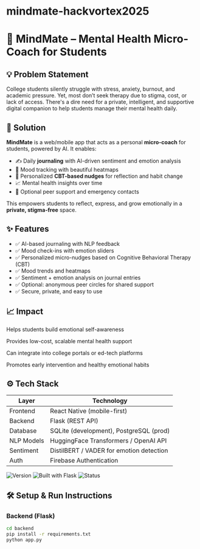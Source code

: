 # mindmate-hackvortex2025

# 🧠 MindMate – Mental Health Micro-Coach for Students

## 💡 Problem Statement

College students silently struggle with stress, anxiety, burnout, and academic pressure. Yet, most don’t seek therapy due to stigma, cost, or lack of access. There's a dire need for a private, intelligent, and supportive digital companion to help students manage their mental health daily.

## 🚀 Solution

**MindMate** is a web/mobile app that acts as a personal **micro-coach** for students, powered by AI. 
It enables:

- ✍️ Daily **journaling** with AI-driven sentiment and emotion analysis
- 🌈 Mood tracking with beautiful heatmaps
- 🧠 Personalized **CBT-based nudges** for reflection and habit change
- 📈 Mental health insights over time
- 🛟 Optional peer support and emergency contacts

This empowers students to reflect, express, and grow emotionally in a **private, stigma-free** space.

## ✨ Features

- ✅ AI-based journaling with NLP feedback
- ✅ Mood check-ins with emotion sliders
- ✅ Personalized micro-nudges based on Cognitive Behavioral Therapy (CBT)
- ✅ Mood trends and heatmaps
- ✅ Sentiment + emotion analysis on journal entries
- ✅ Optional: anonymous peer circles for shared support
- ✅ Secure, private, and easy to use

## 📈 Impact

Helps students build emotional self-awareness

Provides low-cost, scalable mental health support

Can integrate into college portals or ed-tech platforms

Promotes early intervention and healthy emotional habits

## ⚙️ Tech Stack

| Layer       | Technology                         |
|------------|-------------------------------------|
| Frontend    | React Native (mobile-first)        |
| Backend     | Flask (REST API)                   |
| Database    | SQLite (development), PostgreSQL (prod) |
| NLP Models  | HuggingFace Transformers / OpenAI API |
| Sentiment   | DistilBERT / VADER for emotion detection |
| Auth        | Firebase Authentication            |


![Version](https://img.shields.io/badge/version-1.0.0-blue)
![Built with Flask](https://img.shields.io/badge/Built%20with-Flask-%23FF5733)
![Status](https://img.shields.io/badge/status-active-brightgreen)



## 🛠️ Setup & Run Instructions

### Backend (Flask)
```bash
cd backend
pip install -r requirements.txt
python app.py
